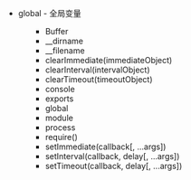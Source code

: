 <ul>
<li>global - 全局变量
<ul>
<ul>
<li>Buffer</li>
<li>__dirname</li>
<li>__filename</li>
<li>clearImmediate(immediateObject)</li>
<li>clearInterval(intervalObject)</li>
<li>clearTimeout(timeoutObject)</li>
<li>console</li>
<li>exports</li>
<li>global</li>
<li>module</li>
<li>process</li>
<li>require()</li>
<li>setImmediate(callback[, ...args])</li>
<li>setInterval(callback, delay[, ...args])</li>
<li>setTimeout(callback, delay[, ...args])</li>
</ul>
</ul>
</li>
</ul>
